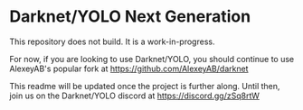 # Darknet/YOLO Next Generation

This repository does not build.  It is a work-in-progress.

For now, if you are looking to use Darknet/YOLO, you should continue to use AlexeyAB's popular fork at https://github.com/AlexeyAB/darknet

This readme will be updated once the project is further along.  Until then, join us on the Darknet/YOLO discord at https://discord.gg/zSq8rtW

